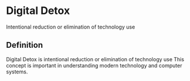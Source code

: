 # Digital Detox

Intentional reduction or elimination of technology use

## Definition
Digital Detox is intentional reduction or elimination of technology use This concept is important in understanding modern technology and computer systems.
